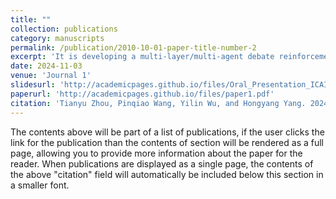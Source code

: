 ```yaml
---
title: ""
collection: publications
category: manuscripts
permalink: /publication/2010-10-01-paper-title-number-2
excerpt: 'It is developing a multi-layer/multi-agent debate reinforcement algorithm in a chain-of-thought prompting setting that can reliably and stably produce complete equity research reports after training with industry knowledge.  ACM ICAIF'24 has accepted my first-authored paper on this as an Oral Presentation. Our next step is to work on Graph Multi-Agent/ Visual LLM.'
date: 2024-11-03
venue: 'Journal 1'
slidesurl: 'http://academicpages.github.io/files/Oral_Presentation_ICAIF_24.pdf'
paperurl: 'http://academicpages.github.io/files/paper1.pdf'
citation: 'Tianyu Zhou, Pinqiao Wang, Yilin Wu, and Hongyang Yang. 2024. FinRobot: AI Agent for Equity Research and Valuation with Large Language Models. In Proceedings of ACM International Conference on AI in Finance (ICAIF ’24). ACM, New York, NY, USA.'
---
```


The contents above will be part of a list of publications, if the user clicks the link for the publication than the contents of section will be rendered as a full page, allowing you to provide more information about the paper for the reader. When publications are displayed as a single page, the contents of the above "citation" field will automatically be included below this section in a smaller font.
